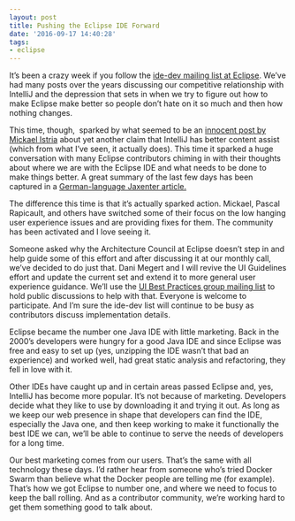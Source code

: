 ```yaml
---
layout: post
title: Pushing the Eclipse IDE Forward
date: '2016-09-17 14:40:28'
tags:
- eclipse
---
```



It’s been a crazy week if you follow the [ide-dev mailing list at Eclipse](https://dev.eclipse.org/mhonarc/lists/ide-dev/). We’ve had many posts over the years discussing our competitive relationship with IntelliJ and the depression that sets in when we try to figure out how to make Eclipse make better so people don’t hate on it so much and then how nothing changes.

This time, though,  sparked by what seemed to be an [innocent post by Mickael Istria](https://dev.eclipse.org/mhonarc/lists/ide-dev/msg01303.html) about yet another claim that IntelliJ has better content assist (which from what I’ve seen, it actually does). This time it sparked a huge conversation with many Eclipse contributors chiming in with their thoughts about where we are with the Eclipse IDE and what needs to be done to make things better. A great summary of the last few days has been captured in a [German-language Jaxenter article.](https://jaxenter.de/eclipse-weekly-eclipse-vs-intellij-idea-46687)

The difference this time is that it’s actually sparked action. Mickael, Pascal Rapicault, and others have switched some of their focus on the low hanging user experience issues and are providing fixes for them. The community has been activated and I love seeing it.

Someone asked why the Architecture Council at Eclipse doesn’t step in and help guide some of this effort and after discussing it at our monthly call, we’ve decided to do just that. Dani Megert and I will revive the UI Guidelines effort and update the current set and extend it to more general user experience guidance. We’ll use the [UI Best Practices group mailing list](https://dev.eclipse.org/mailman/listinfo/ui-best-practices-working-group) to hold public discussions to help with that. Everyone is welcome to participate. And I’m sure the ide-dev list will continue to be busy as contributors discuss implementation details.

Eclipse became the number one Java IDE with little marketing. Back in the 2000’s developers were hungry for a good Java IDE and since Eclipse was free and easy to set up (yes, unzipping the IDE wasn’t that bad an experience) and worked well, had great static analysis and refactoring, they fell in love with it.

Other IDEs have caught up and in certain areas passed Eclipse and, yes, IntelliJ has become more popular. It’s not because of marketing. Developers decide what they like to use by downloading it and trying it out. As long as we keep our web presence in shape that developers can find the IDE, especially the Java one, and then keep working to make it functionally the best IDE we can, we’ll be able to continue to serve the needs of developers for a long time.

Our best marketing comes from our users. That’s the same with all technology these days. I’d rather hear from someone who’s tried Docker Swarm than believe what the Docker people are telling me (for example). That’s how we got Eclipse to number one, and where we need to focus to keep the ball rolling. And as a contributor community, we’re working hard to get them something good to talk about.


